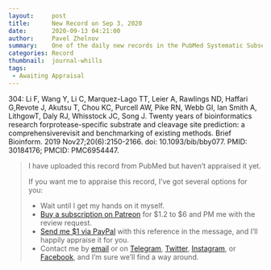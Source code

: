 ```yaml
---
layout:     post
title:      New Record on Sep 3, 2020
date:       2020-09-13 04:21:00
author:     Pavel Zhelnov
summary:    One of the daily new records in the PubMed Systematic Subset indexed by Sep 3, 2020.
categories: Record
thumbnail:  journal-whills
tags:
 - Awaiting Appraisal
---
```


304: Li F, Wang Y, Li C, Marquez-Lago TT, Leier A, Rawlings ND, Haffari G,Revote J, Akutsu T, Chou KC, Purcell AW, Pike RN, Webb GI, Ian Smith A, LithgowT, Daly RJ, Whisstock JC, Song J. Twenty years of bioinformatics research forprotease-specific substrate and cleavage site prediction: a comprehensiverevisit and benchmarking of existing methods. Brief Bioinform. 2019 Nov27;20(6):2150-2166. doi: 10.1093/bib/bby077. PMID: 30184176; PMCID: PMC6954447.


> I have uploaded this record from PubMed but haven’t appraised it yet.
>
> If you want me to appraise this record, I’ve got several options for you:
> * Wait until I get my hands on it myself.
> * [Buy a subscription on Patreon](https://patreon.com/zheln) for $1.2 to $6 and PM me with the review request.
> * [Send me $1 via PayPal](https://paypal.me/pjelnov) with this reference in the message, and I’ll happily appraise it for you.
> * Contact me by [email](mailto:pavel@zheln.com) or on [Telegram](https://t.me/drzhelnov), [Twitter](https://twitter.com/drzhelnov), [Instagram](https://instagram.com/igzheln), or [Facebook](https://facebook.com/drzhelnov), and I’m sure we’ll find a way around.
